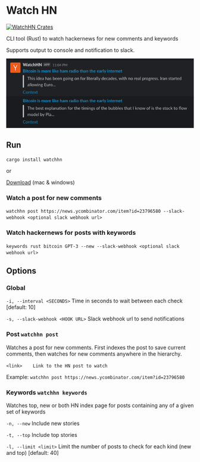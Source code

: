 # Watch HN

[![WatchHN Crates](https://img.shields.io/crates/v/watchhn)](https://crates.io/crates/watchhn)

CLI tool (Rust) to watch hackernews for new comments and keywords

Supports output to console and notification to slack.

![screenshot](https://github.com/monokh/watchhn/raw/master/screenshot.png)

## Run

`cargo install watchhn`

or

[Download](https://github.com/monokh/watchhn/releases) (mac & windows)

### Watch a post for new comments
`watchhn post https://news.ycombinator.com/item?id=23796580 --slack-webhook <optional slack webhook url>`

### Watch hackernews for posts with keywords
`keywords rust bitcoin GPT-3 --new --slack-webhook <optional slack webhook url>`

## Options

### Global

`-i, --interval <SECONDS>`          Time in seconds to wait between each check [default: 10]

`-s, --slack-webhook <HOOK URL>`    Slack webhook url to send notifications

### Post `watchhn post`

Watches a post for new comments. First indexes the post to save current comments, then watches for new comments anywhere in the hierarchy. 

`<link>    Link to the HN post to watch`

Example: `watchhn post https://news.ycombinator.com/item?id=23796580`

### Keywords `watchhn keywords`

Watches top, new or both HN index page for posts containing any of a given set of keywords

`-n, --new`        Include new stories

`-t, --top`        Include top stories

`-l, --limit <limit>`               Limit the number of posts to check for each kind (new and top) [default: 40]
